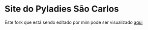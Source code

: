 # Site do Pyladies São Carlos

Este fork que está sendo editado por mim pode ser visualizado [aqui](https://leilaapsilva.github.io/pyladiessanca.github.io/)
